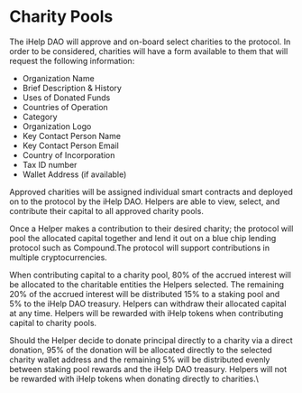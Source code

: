 # Charity Pools

The iHelp DAO will approve and on-board select charities to the protocol. In order to be considered, charities will have a form available to them that will request the following information: &#x20;

* Organization Name
* Brief Description & History
* Uses of Donated Funds&#x20;
* Countries of Operation
* Category
* Organization Logo
* Key Contact Person Name
* Key Contact Person Email
* Country of Incorporation&#x20;
* Tax ID number &#x20;
* Wallet Address (if available)

Approved charities will be assigned individual smart contracts and deployed on to the protocol by the iHelp DAO. Helpers are able to view, select, and contribute their capital to all approved charity pools. &#x20;

Once a Helper makes a contribution to their desired charity; the protocol will pool the allocated capital together and lend it out on a blue chip lending protocol such as Compound.The protocol will support contributions in multiple cryptocurrencies.&#x20;

When contributing capital to a charity pool, 80% of the accrued interest will be allocated to the charitable entities the Helpers selected. The remaining 20% of the accrued interest will be distributed 15% to a staking pool and 5% to the iHelp DAO treasury. Helpers can withdraw their allocated capital at any time. Helpers will be rewarded with iHelp tokens when contributing capital to charity pools.&#x20;

Should the Helper decide to donate principal directly to a charity via a direct donation, 95% of the donation will be allocated directly to the selected charity wallet address and the remaining 5% will be distributed evenly between staking pool rewards and the iHelp DAO treasury. Helpers will not be rewarded with iHelp tokens when donating directly to charities.\


##
